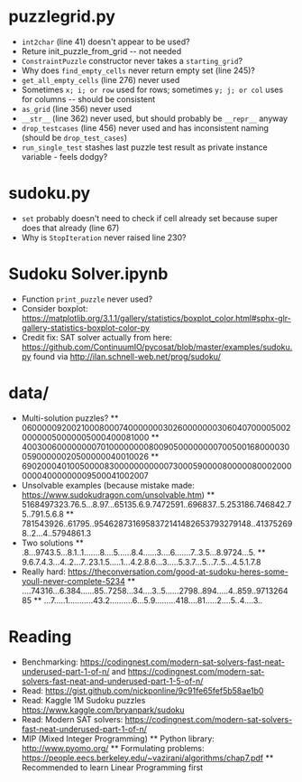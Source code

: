 # puzzlegrid.py

* `int2char` (line 41) doesn't appear to be used?
* Reture init_puzzle_from_grid -- not needed
* `ConstraintPuzzle` constructor never takes a `starting_grid`?
* Why does `find_empty_cells` never return empty set (line 245)?
* `get_all_empty_cells` (line 276) never used
* Sometimes `x; i; or row` used for rows; sometimes `y; j; or col` uses for columns -- should be consistent
* `as_grid` (line 356) never used
* `__str__` (line 362) never used,  but should probably be `__repr__` anyway
* `drop_testcases` (line 456) never used and has inconsistent naming (should be `drop_test_cases`)
* `run_single_test` stashes last puzzle test result as private instance variable - feels dodgy?

# sudoku.py
* `set` probably doesn't need to check if cell already set because super does that already (line 67)
* Why is `StopIteration` never raised line 230?

# Sudoku Solver.ipynb
* Function `print_puzzle` never used?
* Consider boxplot: https://matplotlib.org/3.1.1/gallery/statistics/boxplot_color.html#sphx-glr-gallery-statistics-boxplot-color-py
* Credit fix: SAT solver actually from here: https://github.com/ContinuumIO/pycosat/blob/master/examples/sudoku.py found via http://ilan.schnell-web.net/prog/sudoku/

# data/
* Multi-solution puzzles?
** 060000092002100080007400000003026000000030604070000500200000050000005000400081000
** 400300600000000701000000008009050000000070050016800003005900000020500000040010026
** 690200040100500008300000000000730005900008000008000200000004000000009500041002007
* Unsolvable examples (because mistake made: https://www.sudokudragon.com/unsolvable.htm)
** 5168497323.76.5...8.97...65135.6.9.7472591..696837..5.253186.746842.75..791.5.6.8
** 781543926..61795..9546287316958372141482653793279148..413752698..2...4..5794861.3
* Two solutions
** .8...9743.5...8.1..1.......8....5......8.4......3....6.......7..3.5...8.9724...5.
** 9.6.7.4.3...4..2...7..23.1.5.....1...4.2.8.6...3.....5.3.7...5...7..5...4.5.1.7.8
* Really hard: https://theconversation.com/good-at-sudoku-heres-some-youll-never-complete-5234
** ....74316...6.384......85..7258...34....3..5......2798..894.....4..859..971326485
** ...7.....1...........43.2..........6...5.9.........418....81.....2....5..4....3..


# Reading
* Benchmarking: https://codingnest.com/modern-sat-solvers-fast-neat-underused-part-1-of-n/ and https://codingnest.com/modern-sat-solvers-fast-neat-and-underused-part-1-5-of-n/
* Read: https://gist.github.com/nickponline/9c91fe65fef5b58ae1b0
* Read: Kaggle 1M Sudoku puzzles https://www.kaggle.com/bryanpark/sudoku
* Read: Modern SAT solvers: https://codingnest.com/modern-sat-solvers-fast-neat-underused-part-1-of-n/
* MIP (Mixed Integer Programming)
** Python library: http://www.pyomo.org/
** Formulating problems: https://people.eecs.berkeley.edu/~vazirani/algorithms/chap7.pdf
** Recommended to learn Linear Programming first

